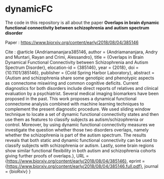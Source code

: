 # dynamicFC
The code in this repository is all about the paper **Overlaps in brain dynamic functional connectivity between schizophrenia and autism spectrum disorder**

Paper : https://www.biorxiv.org/content/early/2018/08/04/385146

Cite : 
@article {Andriamananjara385146,
	author = {Andriamananjara, Andry and Muntari, Rayan and Crimi, Alessandro},
	title = {Overlaps in Brain Dynamical Functional Connectivity between Schizophrenia and Autism Spectrum Disorder},
	elocation-id = {385146},
	year = {2018},
	doi = {10.1101/385146},
	publisher = {Cold Spring Harbor Laboratory},
	abstract = {Autism and schizophrenia share some genotipic and phenotypic aspects as connectome miswiring and common cognitive deficits. Current diagnostics for both disorders include direct reports of relatives and clinical evaluation by a psychiatrist. Several medical imaging biomarkers have been proposed in the past. This work proposes a dynamical functional connectome analysis combined with machine learning techniques to complement the present diagnostic procedure. We used sliding window technique to locate a set of dynamic functional connectivity states and then use them as features to classify subjects as autism/schizophrenia or control. Moreover, by using dynamic functional connectivity measures we investigate the question whether those two disorders overlaps, namely whether the schizophrenia is part of the autism spectrum. The results reveals that both static and dynamic functional connectivity can be used to classify subjects with schizophrenia or autism. Lastly, some brain regions show similar functional flexibility in both autism and schizophrenia cohorts giving further proofs of overlaps.},
	URL = {https://www.biorxiv.org/content/early/2018/08/04/385146},
	eprint = {https://www.biorxiv.org/content/early/2018/08/04/385146.full.pdf},
	journal = {bioRxiv}
}
